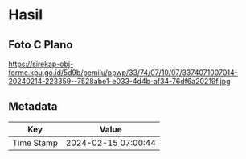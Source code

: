 # Hasil

## Foto C Plano

https://sirekap-obj-formc.kpu.go.id/5d9b/pemilu/ppwp/33/74/07/10/07/3374071007014-20240214-223359--7528abe1-e033-4d4b-af34-76df6a20219f.jpg


## Metadata

| Key        | Value               |
| ---------- | ------------------- |
| Time Stamp | 2024-02-15 07:00:44 |



